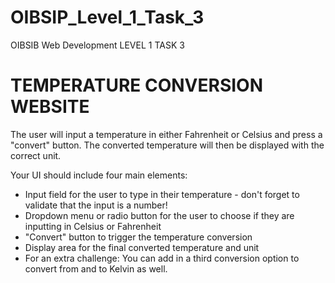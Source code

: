 # OIBSIP_Level_1_Task_3
OIBSIB Web Development LEVEL 1 TASK 3
# TEMPERATURE CONVERSION WEBSITE

The user will input a temperature in either Fahrenheit or Celsius and press a "convert" button. The converted temperature will then be displayed with the correct unit.

Your UI should include four main elements:

- Input field for the user to type in their temperature - don't forget to validate that the input is a number!
- Dropdown menu or radio button for the user to choose if they are inputting in Celsius or Fahrenheit
- "Convert" button to trigger the temperature conversion
- Display area for the final converted temperature and unit
- For an extra challenge: You can add in a third conversion option to convert from and to Kelvin as well.
